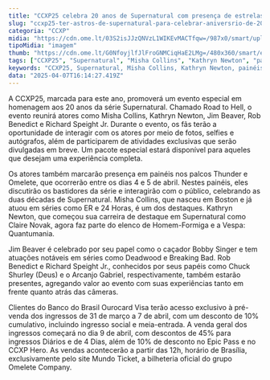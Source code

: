 ```yaml
---
title: "CCXP25 celebra 20 anos de Supernatural com presença de estrelas da série"
slug: "ccxp25-ter-astros-de-supernatural-para-celebrar-aniversrio-de-20-anos-da-srie"
categoria: "CCXP"
midia: "https://cdn.ome.lt/03S2isJJzQNVzL1WIKEvMACTfqw=/987x0/smart/uploads/conteudo/fotos/Design_sem_nome_1_JdUOhDr.jpg"
tipoMidia: "imagem"
thumb: "https://cdn.ome.lt/G0NfoyjlfJlFroGNMCiqHaE2LMg=/480x360/smart/extras/conteudos/Design_sem_nome_1_GPyD6pj.jpg"
tags: ["CCXP25", "Supernatural", "Misha Collins", "Kathryn Newton", "painéis de série", "interação com fãs", "venda de ingressos", "aniversário de série"]
keywords: "CCXP25, Supernatural, Misha Collins, Kathryn Newton, painéis de série, interação com fãs, venda de ingressos, aniversário de série"
data: "2025-04-07T16:14:27.419Z"
---
```


A CCXP25, marcada para este ano, promoverá um evento especial em homenagem aos 20 anos da série Supernatural. Chamado Road to Hell, o evento reunirá atores como Misha Collins, Kathryn Newton, Jim Beaver, Rob Benedict e Richard Speight Jr. Durante o evento, os fãs terão a oportunidade de interagir com os atores por meio de fotos, selfies e autógrafos, além de participarem de atividades exclusivas que serão divulgadas em breve. Um pacote especial estará disponível para aqueles que desejam uma experiência completa.

Os atores também marcarão presença em painéis nos palcos Thunder e Omelete, que ocorrerão entre os dias 4 e 5 de abril. Nestes painéis, eles discutirão os bastidores da série e interagirão com o público, celebrando as duas décadas de Supernatural. Misha Collins, que nasceu em Boston e já atuou em séries como ER e 24 Horas, é um dos destaques. Kathryn Newton, que começou sua carreira de destaque em Supernatural como Claire Novak, agora faz parte do elenco de Homem-Formiga e a Vespa: Quantumania.

Jim Beaver é celebrado por seu papel como o caçador Bobby Singer e tem atuações notáveis em séries como Deadwood e Breaking Bad. Rob Benedict e Richard Speight Jr., conhecidos por seus papéis como Chuck Shurley (Deus) e o Arcanjo Gabriel, respectivamente, também estarão presentes, agregando valor ao evento com suas experiências tanto em frente quanto atrás das câmeras.

Clientes do Banco do Brasil Ourocard Visa terão acesso exclusivo à pré-venda dos ingressos de 31 de março a 7 de abril, com um desconto de 10% cumulativo, incluindo ingresso social e meia-entrada. A venda geral dos ingressos começará no dia 9 de abril, com descontos de 45% para ingressos Diários e de 4 Dias, além de 10% de desconto no Epic Pass e no CCXP Hero. As vendas acontecerão a partir das 12h, horário de Brasília, exclusivamente pelo site Mundo Ticket, a bilheteria oficial do grupo Omelete Company.